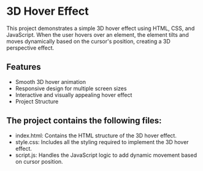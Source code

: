 # 3D Hover Effect
This project demonstrates a simple 3D hover effect using HTML, CSS, and JavaScript. When the user hovers over an element, the element tilts and moves dynamically based on the cursor's position, creating a 3D perspective effect.

## Features
- Smooth 3D hover animation
- Responsive design for multiple screen sizes
- Interactive and visually appealing hover effect
- Project Structure

## The project contains the following files:

- index.html: Contains the HTML structure of the 3D hover effect.
- style.css: Includes all the styling required to implement the 3D hover effect.
- script.js: Handles the JavaScript logic to add dynamic movement based on cursor position.